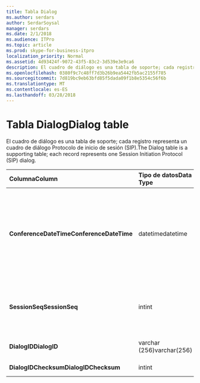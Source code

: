 ```yaml
---
title: Tabla Dialog
ms.author: serdars
author: SerdarSoysal
manager: serdars
ms.date: 2/1/2018
ms.audience: ITPro
ms.topic: article
ms.prod: skype-for-business-itpro
localization_priority: Normal
ms.assetid: 4d93424f-9072-43f5-83c2-3d539e3e9ca6
description: El cuadro de diálogo es una tabla de soporte; cada registro representa un cuadro de diálogo Protocolo de inicio de sesión (SIP).
ms.openlocfilehash: 0380f9c7c48ff7d3b26b9ea5442fb5ac2155f785
ms.sourcegitcommit: 7d819bc9eb63bfd85f5dada09f1b8e5354c56f6b
ms.translationtype: MT
ms.contentlocale: es-ES
ms.lasthandoff: 03/28/2018
---
```

# <a name="dialog-table"></a><span data-ttu-id="0ffbc-103">Tabla Dialog</span><span class="sxs-lookup"><span data-stu-id="0ffbc-103">Dialog table</span></span>
 
<span data-ttu-id="0ffbc-104">El cuadro de diálogo es una tabla de soporte; cada registro representa un cuadro de diálogo Protocolo de inicio de sesión (SIP).</span><span class="sxs-lookup"><span data-stu-id="0ffbc-104">The Dialog table is a supporting table; each record represents one Session Initiation Protocol (SIP) dialog.</span></span>
  
|<span data-ttu-id="0ffbc-105">**Columna**</span><span class="sxs-lookup"><span data-stu-id="0ffbc-105">**Column**</span></span>|<span data-ttu-id="0ffbc-106">**Tipo de datos**</span><span class="sxs-lookup"><span data-stu-id="0ffbc-106">**Data Type**</span></span>|<span data-ttu-id="0ffbc-107">**Clave o índice**</span><span class="sxs-lookup"><span data-stu-id="0ffbc-107">**Key/Index**</span></span>|<span data-ttu-id="0ffbc-108">**Detalles**</span><span class="sxs-lookup"><span data-stu-id="0ffbc-108">**Details**</span></span>|
|:-----|:-----|:-----|:-----|
|<span data-ttu-id="0ffbc-109">**ConferenceDateTime**</span><span class="sxs-lookup"><span data-stu-id="0ffbc-109">**ConferenceDateTime**</span></span> <br/> |<span data-ttu-id="0ffbc-110">datetime</span><span class="sxs-lookup"><span data-stu-id="0ffbc-110">datetime</span></span>  <br/> |<span data-ttu-id="0ffbc-111">Primary</span><span class="sxs-lookup"><span data-stu-id="0ffbc-111">Primary</span></span>  <br/> |<span data-ttu-id="0ffbc-112">Tiempo cuando el agente de excelencia de la calidad (QoE) recibe el primer informe de llamador o destinatario.</span><span class="sxs-lookup"><span data-stu-id="0ffbc-112">Time when the Quality of Excellence (QoE) agent receives the first report from either caller or callee.</span></span> <span data-ttu-id="0ffbc-113">Se utiliza junto con SessionSeq para identificar una sesión.</span><span class="sxs-lookup"><span data-stu-id="0ffbc-113">Used in conjunction with SessionSeq to uniquely identify a session.</span></span>  <br/> |
|<span data-ttu-id="0ffbc-114">**SessionSeq**</span><span class="sxs-lookup"><span data-stu-id="0ffbc-114">**SessionSeq**</span></span> <br/> |<span data-ttu-id="0ffbc-115">int</span><span class="sxs-lookup"><span data-stu-id="0ffbc-115">int</span></span>  <br/> |<span data-ttu-id="0ffbc-116">Primary</span><span class="sxs-lookup"><span data-stu-id="0ffbc-116">Primary</span></span>  <br/> |<span data-ttu-id="0ffbc-117">Número de secuencia para diferenciar las sesiones cuando tienen el mismo ConferenceDateTime.</span><span class="sxs-lookup"><span data-stu-id="0ffbc-117">Sequence number to differentiate sessions when they have the same ConferenceDateTime.</span></span>  <br/> |
|<span data-ttu-id="0ffbc-118">**DialogID**</span><span class="sxs-lookup"><span data-stu-id="0ffbc-118">**DialogID**</span></span> <br/> |<span data-ttu-id="0ffbc-119">varchar (256)</span><span class="sxs-lookup"><span data-stu-id="0ffbc-119">varchar(256)</span></span>  <br/> ||<span data-ttu-id="0ffbc-120">Id. de cuadro de diálogo que es globalmente único.</span><span class="sxs-lookup"><span data-stu-id="0ffbc-120">Dialog ID which is globally unique.</span></span>  <br/> |
|<span data-ttu-id="0ffbc-121">**DialogIDChecksum**</span><span class="sxs-lookup"><span data-stu-id="0ffbc-121">**DialogIDChecksum**</span></span> <br/> |<span data-ttu-id="0ffbc-122">int</span><span class="sxs-lookup"><span data-stu-id="0ffbc-122">int</span></span>  <br/> |<span data-ttu-id="0ffbc-123">índice</span><span class="sxs-lookup"><span data-stu-id="0ffbc-123">index</span></span>  <br/> |<span data-ttu-id="0ffbc-124">Suma de comprobación de la Id.</span><span class="sxs-lookup"><span data-stu-id="0ffbc-124">Checksum of the Dialog ID.</span></span>  <br/> |
   

